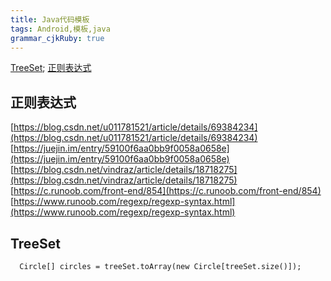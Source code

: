 ```yaml
---
title: Java代码模板 
tags: Android,模板,java
grammar_cjkRuby: true
---
```


[TreeSet](#TreeSet);
[正则表达式](#正则表达式)
[](#)

## 正则表达式

[https://blog.csdn.net/u011781521/article/details/69384234](https://blog.csdn.net/u011781521/article/details/69384234)
[https://juejin.im/entry/59100f6aa0bb9f0058a0658e](https://juejin.im/entry/59100f6aa0bb9f0058a0658e)
[https://blog.csdn.net/vindraz/article/details/18718275](https://blog.csdn.net/vindraz/article/details/18718275)
[https://c.runoob.com/front-end/854](https://c.runoob.com/front-end/854)
[https://www.runoob.com/regexp/regexp-syntax.html](https://www.runoob.com/regexp/regexp-syntax.html)
[]()

## TreeSet

``` stylus
  Circle[] circles = treeSet.toArray(new Circle[treeSet.size()]);
```

